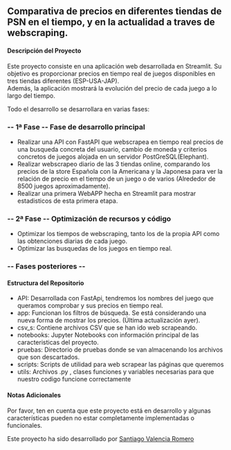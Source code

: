 ## Comparativa de precios en diferentes tiendas de PSN en el tiempo, y en la actualidad a traves de webscraping.
#### Descripción del Proyecto
Este proyecto consiste en una aplicación web desarrollada en Streamlit. Su objetivo es proporcionar precios en tiempo real de juegos disponibles en tres tiendas diferentes (ESP-USA-JAP).  
Además, la aplicación mostrará la evolución del precio de cada juego a lo largo del tiempo.  

Todo el desarrollo se desarrollara en varias fases:  

### --  1ª Fase --  Fase de desarrollo principal
- Realizar una API con FastAPI que webscrapea en tiempo real precios de una busqueda concreta del usuario, cambio de moneda y criterios concretos de juegos alojada en un servidor PostGreSQL(Elephant).
- Realizar webscrapeo diario de las 3 tiendas online, comparando los precios de la store Española con la Americana y la Japonesa para ver la relación de precio en el tiempo de un juego o de varios (Alrededor de 8500 juegos aproximadamente).
- Realizar una primera WebAPP hecha en Streamlit para mostrar estadisticos de esta primera etapa.  

### -- 2ª Fase -- Optimización de recursos y código
- Optimizar los tiempos de webscraping, tanto los de la propia API como las obtenciones diarias de cada juego.
- Optimizar las busquedas de los juegos en tiempo real.  

### -- Fases posteriores -- 




#### Estructura del Repositorio
* API: Desarrollada con FastApi, tendremos los nombres del juego que queramos comprobar y sus precios en tiempo real.
* app: Funcionan los filtros de búsqueda. Se está considerando una nueva forma de mostrar los precios. (Última actualización ayer).
* csv_s: Contiene archivos CSV que se han ido web scrapeando.
* notebooks: Jupyter Notebooks con información principal de las caracteristicas del proyecto.
* pruebas: Directorio de pruebas donde se van almacenando los archivos que son descartados.
* scripts: Scripts de utilidad para web scrapear las páginas que queremos
* utils: Archivos .py , clases funciones y variables necesarias para que nuestro codigo funcione correctamente

#### Notas Adicionales
Por favor, ten en cuenta que este proyecto está en desarrollo y algunas características pueden no estar completamente implementadas o funcionales.

Este proyecto ha sido desarrollado por [Santiago Valencia Romero](https://www.linkedin.com/in/santiago-valencia-romero/)



